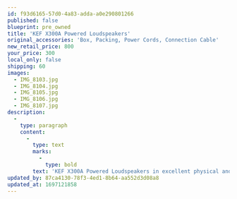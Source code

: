 ```yaml
---
id: f93d6165-57d0-4a83-adda-a0e290801266
published: false
blueprint: pre_owned
title: 'KEF X300A Powered Loudspeakers'
original_accessories: 'Box, Packing, Power Cords, Connection Cable'
new_retail_price: 800
your_price: 300
local_only: false
shipping: 60
images:
  - IMG_8103.jpg
  - IMG_8104.jpg
  - IMG_8105.jpg
  - IMG_8106.jpg
  - IMG_8107.jpg
description:
  -
    type: paragraph
    content:
      -
        type: text
        marks:
          -
            type: bold
        text: 'KEF X300A Powered Loudspeakers in excellent physical and functional condition with original box and packing. Speakers sold as new for $800.00'
updated_by: 87ca4130-78f3-4ed1-8b64-aa552d3d08a8
updated_at: 1697121858
---
```

